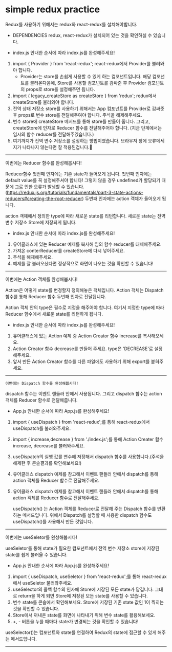 # simple redux practice

Redux를 사용하기 위해서는 redux와 react-redux를 설치해야합니다.

- DEPENDENCIES
  redux, react-redux가 설치되어 있는 것을 확인하실 수 있습니다.

- index.js
  안내한 순서에 따라 index.js를 완성해주세요!

1. import { Provider } from 'react-redux';
   react-redux에서 Provider를 불러와야 합니다.
   - Provider는 store를 손쉽게 사용할 수 있게 하는 컴포넌트입니다.
     해당 컴포넌트를 불러온다음에, Store를 사용할 컴포넌트를 감싸준 후
     Provider 컴포넌트의 props로 store를 설정해주면 됩니다.
2. import { legacy_createStore as createStore } from 'redux';
   redux에서 createStore를 불러와야 합니다.
3. 전역 상태 저장소 store를 사용하기 위해서는 App 컴포넌트를
   Provider로 감싸준 후 props로 변수 store를 전달해주여야 합니다.
   주석을 해제해주세요.
4. 변수 store에 createStore 메서드를 통해 store를 만들어 줍니다.
   그리고, createStore에 인자로 Reducer 함수를 전달해주어야 합니다.
   (지금 단계에서는 임시의 함수 reducer를 전달해주겠습니다.)
5. 여기까지가 전역 변수 저장소를 설정하는 방법이였습니다.
   브라우저 창에 오류메세지가 나타나지 않는다면 잘 적용된겁니다.👏
   
   
 -------------------------------------------------------
   
   이번에는 Reducer 함수를 완성해봅시다!

Reducer함수 첫번째 인자에는 기존 state가 들어오게 됩니다.
첫번째 인자에는 default value를 꼭 설정해주셔야 합니다!
그렇지 않을 경우 undefined가 할당되기 때문에 그로 인한 오류가 발생할 수 있습니다.
(https://redux.js.org/tutorials/fundamentals/part-3-state-actions-reducers#creating-the-root-reducer)
두번째 인자에는 action 객체가 들어오게 됩니다.

action 객체에서 정의한 type에 따라 새로운 state를 리턴합니다.
새로운 state는 전역 변수 저장소 Store에 저장되게 됩니다.

- index.js
  안내한 순서에 따라 index.js를 완성해주세요!

1. 유어클래스에 있는 Reducer 예제를 복사해 임의 함수 reducer를
   대체해주세요.
2. 가져온 conterReducer를 createStore에 다시 넣어주세요.
3. 주석을 해제해주세요.
4. 예제를 잘 불러오셨다면 정상적으로 화면이 나오는 것을 확인할 수 있습니다!

-------------------------------------------------------
 
 이번에는 Action 객체를 완성해봅시다!

Action은 어떻게 state를 변경할지 정의해놓은 객체입니다.
Action 객체는 Dispatch 함수를 통해 Reducer 함수 두번째 인자로 전달됩니다.

Action 객체 안의 type은 필수로 지정을 해주어야 합니다.
여기서 지정한 type에 따라 Reducer 함수에서 새로운 state를 리턴하게 됩니다.

- index.js
  안내한 순서에 따라 index.js를 완성해주세요!

1. 유어클래스에 있는 Action 예제 중 Action Creator 함수 increase를
   복사해오세요.
2. Action Creator 함수 decrease를 만들어 주세요. type은 'DECREASE'로
   설정해주세요.
3. 앞서 만든 Action Creator 함수를 다른 파일에도 사용하기 위해 export를
   붙혀주세요.
   
-------------------------------------------------------
    
    이번에는 Dispatch 함수를 완성해봅시다!

dispatch 함수는 이벤트 핸들러 안에서 사용됩니다.
그리고 dispatch 함수는 action 객체를 Reducer 함수로 전달해줍니다.

- App.js
  안내한 순서에 따라 App.js를 완성해주세요!

1. import { useDispatch } from 'react-redux';를 통해
   react-redux에서 useDispatch를 불러와주세요.
2. import { increase,decrease } from './index.js';를 통해
   Action Creater 함수 increase, decrease를 불러와주세요.
3. useDispatch의 실행 값를 변수에 저장해서 dispatch 함수를
   사용합니다.(주석을 해제한 후 콘솔결과를 확인해보세요!)
4. 유어클래스 dispatch 예제를 참고해서 이벤트 핸들러 안에서 dispatch를
   통해 action 객체를 Reducer 함수로 전달해주세요.
5. 유어클래스 dispatch 예제를 참고해서 이벤트 핸들러 안에서 dispatch를
   통해 action 객체를 Reducer 함수로 전달해주세요.
   
   useDispatch() 는 Action 객체를 Reducer로 전달해 주는 Dispatch 함수를 반환하는 메서드입니다. 
위에서 Dispatch를 설명할 때 사용한 dispatch 함수도 useDispatch()를 사용해서 만든 것입니다.

  -------------------------------------------------------
  
  이번에는 useSeletor를 완성해봅시다!

useSeletor를 통해 state가 필요한 컴포넌트에서
전역 변수 저장소 store에 저장된 state를 쉽게 불러올 수 있습니다.

- App.js
  안내한 순서에 따라 App.js를 완성해주세요!

1. import { useDispatch, useSeletor } from 'react-redux';를 통해
   react-redux에서 useSeletor 불러와주세요.
2. useSelector의 콜백 함수의 인자에 Store에 저장된 모든 state가
   담깁니다. 그대로 return을 하게 되면 Store에 저장된 모든 state를
   사용할 수 있습니다.
3. 변수 state를 콘솔에서 확인해보세요. Store에 저장된 기존 state 값인
   1이 찍히는 것을 확인할 수 있습니다.
4. Store에서 꺼내온 state를 화면에 나타내기 위해 변수 state를 활용해보세요.
5. +, - 버튼을 누를 때마다 state가 변경되는 것을 확인할 수 있습니다!

useSelector()는 컴포넌트와 state를 연결하여 Redux의 state에 접근할 수 있게 해주는 메서드입니다.

--------------------------------------------------------------------------







